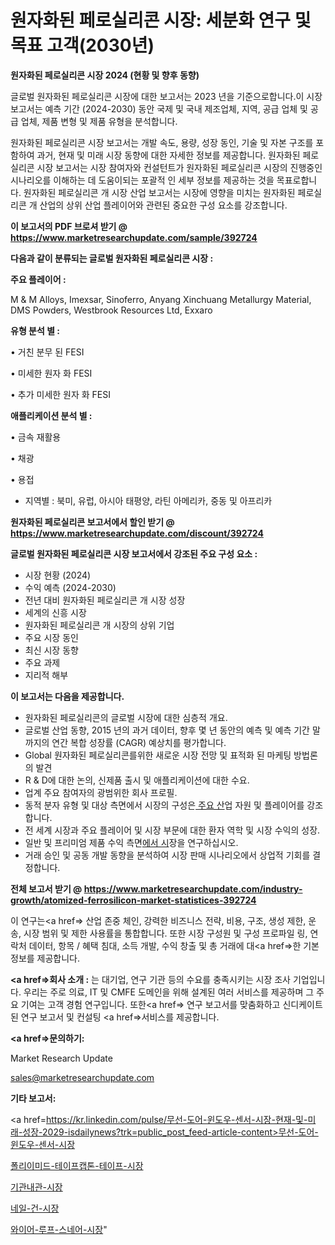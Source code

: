 # 원자화된 페로실리콘 시장: 세분화 연구 및 목표 고객(2030년)

<strong>원자화된 페로실리콘 시장 2024 (현황 및 향후 동향)</strong>

글로벌 원자화된 페로실리콘 시장에 대한 보고서는 2023 년을 기준으로합니다.이 시장 보고서는 예측 기간 (2024-2030) 동안 국제 및 국내 제조업체, 지역, 공급 업체 및 공급 업체, 제품 변형 및 제품 유형을 분석합니다.

원자화된 페로실리콘 시장 보고서는 개발 속도, 용량, 성장 동인, 기술 및 자본 구조를 포함하여 과거, 현재 및 미래 시장 동향에 대한 자세한 정보를 제공합니다. 원자화된 페로실리콘 시장 보고서는 시장 참여자와 컨설턴트가 원자화된 페로실리콘 시장의 진행중인 시나리오를 이해하는 데 도움이되는 포괄적 인 세부 정보를 제공하는 것을 목표로합니다. 원자화된 페로실리콘 개 시장 산업 보고서는 시장에 영향을 미치는 원자화된 페로실리콘 개 산업의 상위 산업 플레이어와 관련된 중요한 구성 요소를 강조합니다.



<strong>이 보고서의 PDF 브로셔 받기 @ <a href=https://www.marketresearchupdate.com/sample/392724>https://www.marketresearchupdate.com/sample/392724</a></strong>



<strong>다음과 같이 분류되는 글로벌 원자화된 페로실리콘 시장 :</strong>



<strong>주요 플레이어 :</strong>

M & M Alloys, Imexsar, Sinoferro, Anyang Xinchuang Metallurgy Material, DMS Powders, Westbrook Resources Ltd, Exxaro



<strong>유형 분석 별 :</strong>

• 거친 분무 된 FESI

• 미세한 원자 화 FESI

• 추가 미세한 원자 화 FESI



<strong>애플리케이션 분석 별 :</strong>

• 금속 재활용

• 채광

• 용접

<ul>
  <li>지역별 : 북미, 유럽, 아시아 태평양, 라틴 아메리카, 중동 및 아프리카</li>
</ul>


<strong>원자화된 페로실리콘 보고서에서 할인 받기 @ <a href=https://www.marketresearchupdate.com/discount/392724>https://www.marketresearchupdate.com/discount/392724</a></strong>



<strong>글로벌 원자화된 페로실리콘 시장 보고서에서 강조된 주요 구성 요소 :</strong>
<ul>
  <li>시장 현황 (2024)</li>
  <li>수익 예측 (2024-2030)</li>
  <li>전년 대비 원자화된 페로실리콘 개 시장 성장</li>
  <li>세계의 신흥 시장</li>
  <li>원자화된 페로실리콘 개 시장의 상위 기업</li>
  <li>주요 시장 동인</li>
  <li>최신 시장 동향</li>
  <li>주요 과제</li>
  <li>지리적 해부</li>
</ul>


<strong>이 보고서는 다음을 제공합니다.</strong>
<ul>
  <li>원자화된 페로실리콘의 글로벌 시장에 대한 심층적 개요.</li>
  <li>글로벌 산업 동향, 2015 년의 과거 데이터, 향후 몇 년 동안의 예측 및 예측 기간 말까지의 연간 복합 성장률 (CAGR) 예상치를 평가합니다.</li>
  <li>Global 원자화된 페로실리콘를위한 새로운 시장 전망 및 표적화 된 마케팅 방법론의 발견</li>
  <li>R &amp; D에 대한 논의, 신제품 출시 및 애플리케이션에 대한 수요.</li>
  <li>업계 주요 참여자의 광범위한 회사 프로필.</li>
  <li>동적 분자 유형 및 대상 측면에서 시장의 구성은<a href=> 주요 산</a>업 자원 및 플레이어를 강조합니다.</li>
  <li>전 세계 시장과 주요 플레이어 및 시장 부문에 대한 환자 역학 및 시장 수익의 성장.</li>
  <li>일반 및 프리미엄 제품 수익 측면<a href=>에서 시</a>장을 연구하십시오.</li>
  <li>거래 승인 및 공동 개발 동향을 분석하여 시장 판매 시나리오에서 상업적 기회를 결정합니다.</li>
</ul>



<strong>전체 보고서 받기 @ <a href=https://www.marketresearchupdate.com/industry-growth/atomized-ferrosilicon-market-statistices-392724>https://www.marketresearchupdate.com/industry-growth/atomized-ferrosilicon-market-statistices-392724</a></strong>

이 연구는<a href=> 산업 존중</a> 체인, 강력한 비즈니스 전략, 비용, 구조, 생성 제한, 운송, 시장 범위 및 제한 사용률을 통합합니다. 또한 시장 구성원 및 구성 프로파일 링, 연락처 데이터, 항목 / 혜택 침대, 소득 개발, 수익 창출 및 총 거래에 대<a href=>한 기본 </a>정보를 제공합니다.



<strong><a href=>회사 소</a>개 :</strong>
는 대기업, 연구 기관 등의 수요를 충족시키는 시장 조사 기업입니다. 우리는 주로 의료, IT 및 CMFE 도메인을 위해 설계된 여러 서비스를 제공하며 그 주요 기여는 고객 경험 연구입니다. 또한<a href=> 연구 보</a>고서를 맞춤화하고 신디케이트 된 연구 보고서 및 컨설팅 <a href=>서비스</a>를 제공합니다.



<strong><a href=>문의하기:</a></strong>

Market Research Update

sales@marketresearchupdate.com



<strong>기타 보고서:</strong>

<a href=https://kr.linkedin.com/pulse/무선-도어-윈도우-센서-시장-현재-및-미래-성장-2029-isdailynews?trk=public_post_feed-article-content>무선-도어-윈도우-센서-시장</a>

<a href=https://www.linkedin.com/pulse/폴리이미드-테이프캡톤-테이프-시장-현재-및-미래-성장-2029/>폴리이미드-테이프캡톤-테이프-시장</a>

<a href=https://www.linkedin.com/pulse/기관내관-시장-경쟁-분석-및-성장-잠재력-2029-data-dive-diaries-24-analysis-hx3sf/>기관내관-시장</a>

<a href=https://www.linkedin.com/pulse/네일-건-시장-현재-및-미래-성장-2029-survey-spotlight-pro-24-analysis-frfsf/>네일-건-시장</a>

<a href=https://www.linkedin.com/pulse/와이어-루프-스네어-시장-진입-전략-및-위험-평가2030년-trend-tracking-tips-360-analysis-uui1c/>와이어-루프-스네어-시장</a>"
